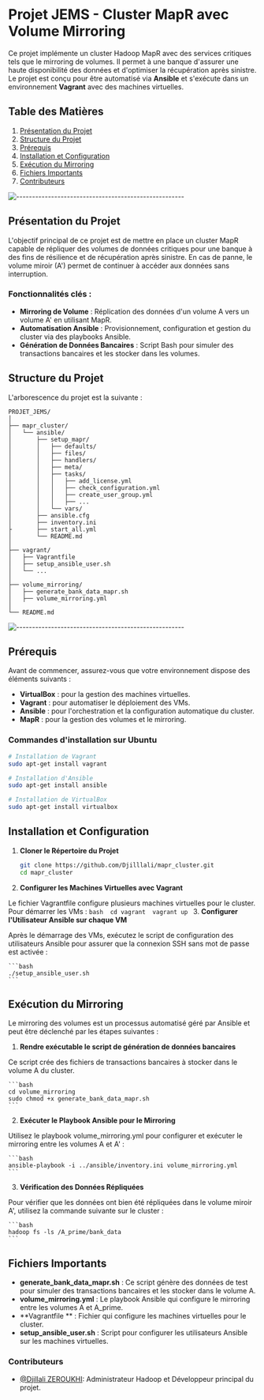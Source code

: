 # Projet JEMS - Cluster MapR avec Volume Mirroring

Ce projet implémente un cluster Hadoop MapR avec des services critiques tels que le mirroring de volumes. Il permet à une banque d'assurer une haute disponibilité des données et d'optimiser la récupération après sinistre. Le projet est conçu pour être automatisé via **Ansible** et s'exécute dans un environnement **Vagrant** avec des machines virtuelles.

## Table des Matières
1. [Présentation du Projet](#présentation-du-projet)
2. [Structure du Projet](#structure-du-projet)
3. [Prérequis](#prérequis)
4. [Installation et Configuration](#installation-et-configuration)
5. [Exécution du Mirroring](#exécution-du-mirroring)
6. [Fichiers Importants](#fichiers-importants)
7. [Contributeurs](#contributeurs)

![-----------------------------------------------------](https://raw.githubusercontent.com/andreasbm/readme/master/assets/lines/rainbow.png)

## Présentation du Projet

L'objectif principal de ce projet est de mettre en place un cluster MapR capable de répliquer des volumes de données critiques pour une banque à des fins de résilience et de récupération après sinistre. En cas de panne, le volume miroir (A') permet de continuer à accéder aux données sans interruption.

### Fonctionnalités clés :
- **Mirroring de Volume** : Réplication des données d'un volume A vers un volume A' en utilisant MapR.
- **Automatisation Ansible** : Provisionnement, configuration et gestion du cluster via des playbooks Ansible.
- **Génération de Données Bancaires** : Script Bash pour simuler des transactions bancaires et les stocker dans les volumes.

## Structure du Projet

L'arborescence du projet est la suivante :

```
PROJET_JEMS/
│
├── mapr_cluster/
│   └── ansible/
│       ├── setup_mapr/
│       │   ├── defaults/
│       │   ├── files/
│       │   ├── handlers/
│       │   ├── meta/
│       │   ├── tasks/
│       │   │   ├── add_license.yml
│       │   │   ├── check_configuration.yml
│       │   │   ├── create_user_group.yml
│       │   │   ├── ...
│       │   └── vars/
│       ├── ansible.cfg
│       ├── inventory.ini
├       ├── start_all.yml        
│       └── README.md
│
├── vagrant/
│   ├── Vagrantfile
│   ├── setup_ansible_user.sh
│   └── ...
│
├── volume_mirroring/
│   ├── generate_bank_data_mapr.sh
│   ├── volume_mirroring.yml
│
└── README.md
```

![-----------------------------------------------------](https://raw.githubusercontent.com/andreasbm/readme/master/assets/lines/rainbow.png)

## Prérequis

Avant de commencer, assurez-vous que votre environnement dispose des éléments suivants :
- **VirtualBox** : pour la gestion des machines virtuelles.
- **Vagrant** : pour automatiser le déploiement des VMs.
- **Ansible** : pour l'orchestration et la configuration automatique du cluster.
- **MapR** : pour la gestion des volumes et le mirroring.

### Commandes d'installation sur Ubuntu

```bash
# Installation de Vagrant
sudo apt-get install vagrant

# Installation d'Ansible
sudo apt-get install ansible

# Installation de VirtualBox
sudo apt-get install virtualbox
```
## Installation et Configuration

1. **Cloner le Répertoire du Projet**
   ```bash
   git clone https://github.com/Djilllali/mapr_cluster.git
   cd mapr_cluster
   ```

2. **Configurer les Machines Virtuelles avec Vagrant**

Le fichier Vagrantfile configure plusieurs machines virtuelles pour le cluster. Pour démarrer les VMs :
    ```bash 
    cd vagrant 
    vagrant up
    ```
3. **Configurer l'Utilisateur Ansible sur chaque VM**

Après le démarrage des VMs, exécutez le script de configuration des utilisateurs Ansible pour assurer que la connexion SSH sans mot de passe est activée :

    ```bash
    ./setup_ansible_user.sh
    ```
## Exécution du Mirroring

Le mirroring des volumes est un processus automatisé géré par Ansible et peut être déclenché par les étapes suivantes :

1. **Rendre exécutable le script de génération de données bancaires**

Ce script crée des fichiers de transactions bancaires à stocker dans le volume A du cluster.

    ```bash
    cd volume_mirroring
    sudo chmod +x generate_bank_data_mapr.sh
    ```
2. **Exécuter le Playbook Ansible pour le Mirroring**

Utilisez le playbook volume_mirroring.yml pour configurer et exécuter le mirroring entre les volumes A et A' :

    ```bash
    ansible-playbook -i ../ansible/inventory.ini volume_mirroring.yml
    ```

3. **Vérification des Données Répliquées**

Pour vérifier que les données ont bien été répliquées dans le volume miroir A', utilisez la commande suivante sur le cluster :

    ```bash
    hadoop fs -ls /A_prime/bank_data
    ```
## Fichiers Importants

- **generate_bank_data_mapr.sh** : Ce script génère des données de test pour simuler des transactions bancaires et les stocker dans le volume A.
- **volume_mirroring.yml** : Le playbook Ansible qui configure le mirroring entre les volumes A et A_prime.
- **Vagrantfile ** : Fichier qui configure les machines virtuelles pour le cluster.
- **setup_ansible_user.sh** : Script pour configurer les utilisateurs Ansible sur les machines virtuelles.

### Contributeurs
- [@Djillali ZEROUKHI](https://github.com/Djilllali/): Administrateur Hadoop et Développeur principal du projet.



